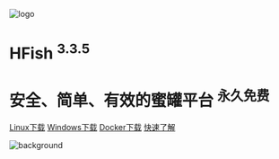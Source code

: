 <!-- _coverpage.md -->

![logo](https://hfish.net/images/logo.png ":size=200x202")

# HFish <sup class="version">3.3.5</sup>

# 安全、简单、有效的蜜罐平台 <sup class="version">永久免费</sup>

[Linux下载](https://hfish.net/#/2-2-linux)
[Windows下载](https://hfish.net/#/2-3-windows)
[Docker下载](https://hfish.net/#/2-1-docker)
[快速了解](https://hfish.net/#/README)

<!-- 背景图片 -->
![background](https://hfish.net/images/background.jpg)
